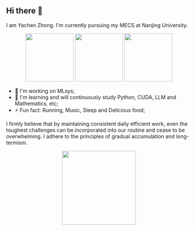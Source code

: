 ## Hi there 👋

I am Yachen Zhong. I'm currently pursuing my MECS at Nanjing University.

<div align="center">
  <img src="https://github-readme-stats.vercel.app/api?username=ExtraBits42&show_icons=true" style="height: 130px;"/>
  <img src="https://streak-stats.demolab.com/?user=ExtraBits42" style="height: 130px;"/>
  <img src="https://github-readme-stats.vercel.app/api/top-langs/?username=ExtraBits42&layout=compact" style="height: 130px;"/>
</div>

- 🔭 I'm working on MLsys;
- 🌱 I'm learning and will continuously study Python, CUDA, LLM and Mathematics, etc;
- ⚡ Fun fact: Running, Music, Sleep and Delicious food;

I firmly believe that by maintaining consistent daily efficient work, even the toughest challenges can be incorporated into our routine and cease to be overwhelming. I adhere to the principles of gradual accumulation and long-termism.

<div align="center">
  <img src="https://github-readme-activity-graph.vercel.app/graph?username=ExtraBits42&theme=react&days=30" style="height: 200px;"/>
</div>
